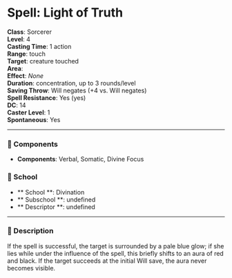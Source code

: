 
# Spell: Light of Truth
**Class**: Sorcerer  
**Level**: 4  
**Casting Time**: 1 action  
**Range**: touch  
**Target**: creature touched  
**Area**:   
**Effect**: _None_  
**Duration**: concentration, up to 3 rounds/level  
**Saving Throw**: Will negates (+4 vs. Will negates)  
**Spell Resistance**: Yes (yes)  
**DC**: 14  
**Caster Level**: 1  
**Spontaneous**: Yes

---

### 🔮 Components
- **Components**: Verbal, Somatic, Divine Focus

### 🏫 School
- ** School **: Divination
- ** Subschool **: undefined
- ** Descriptor **: undefined
---

### 📜 Description
If the spell is successful, the target is surrounded by a pale blue glow; if she lies while under the influence of the spell, this briefly shifts to an aura of red and black. If the target succeeds at the initial Will save, the aura never becomes visible.
